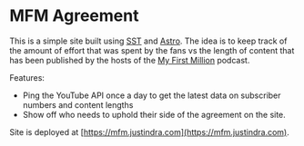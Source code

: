 # MFM Agreement

This is a simple site built using [SST](https://sst.dev) and [Astro](https://astro.build). The idea is to keep track of the amount of effort that was spent by the fans vs the length of content that has been published by the hosts of the [My First Million](https://www.mfmpod.com/) podcast.

Features:

- Ping the YouTube API once a day to get the latest data on subscriber numbers and content lengths
- Show off who needs to uphold their side of the agreement on the site.

Site is deployed at [https://mfm.justindra.com](https://mfm.justindra.com).
